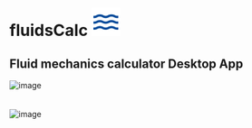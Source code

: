 # fluidsCalc <img src="https://github.com/Ripwords/fluidsCalc/blob/master/public/assets/icon/favicon.png" width="50" height="50">
## Fluid mechanics calculator Desktop App 

![image](https://user-images.githubusercontent.com/58784686/131484565-da2c63be-fef8-4aad-baa3-f342b0e25c0c.png)
<br>
<br>
<br>
![image](https://user-images.githubusercontent.com/58784686/131484615-2bbac4e7-9731-4f07-997f-3588383b23bc.png)


